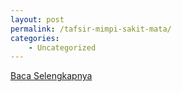 ```yaml
---
layout: post
permalink: /tafsir-mimpi-sakit-mata/
categories:
    - Uncategorized
---
```


[Baca Selengkapnya](/04)